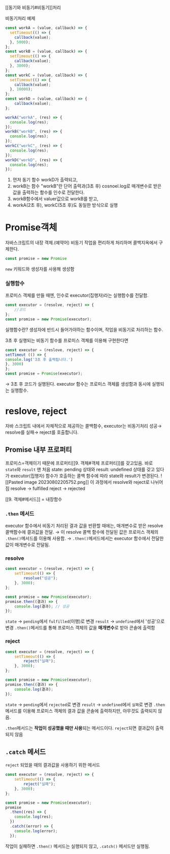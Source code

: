 [[동기와 비동기#비동기]]처리

비동기처리 예제
``` javascript
const workA = (value, callback) => {
  setTimeout(() => {
    callback(value);
  }, 5000);
};
const workB = (value, callback) => {
  setTimeout(() => {
    callback(value);
  }, 3000);
};
const workC = (value, callback) => {
  setTimeout(() => {
    callback(value);
  }, 10000);
};
const workD = (value, callback) => {
    callback(value);
};

workA("workA", (res) => {
  console.log(res);
});
workB("workB", (res) => {
  console.log(res);
});
workC("workC", (res) => {
  console.log(res);
});
workD("workD", (res) => {
  console.log(res);
});
```
1. 먼저 동기 함수 workD가 출력되고, 
2.  workB는 함수 "workB"란 단어 출력과(3초 후) cosnoel.log로 매개변수로 받은 값을 출력하는 함수를 인수로 전달한다.
3. workB함수에서 valuer값으로 workB를 받고,
4. workA(2초 후), workC(5초 후)도 동일한 방식으로 실행


# Promise객체
자바스크립트의 내장 객체.(예약어)
비동기 작업을 편리하게 처리하며 콜백지옥에서 구제한다.

```javascript
const promise = new Promise
```
`new` 키워드와 생성자를 사용해 생성함


### 실행함수
프로미스 객체를 만들 때엔, 인수로 executor(집행자)라는 실행함수를 전달함.
```javascript
const executor = (resolve, reject) => {
    //코드
};
const promise = new Promise(executor);
```
실행함수란? 생성자에 반드시 들어가야하는 함수이며, 작업을 비동기로 처리하는 함수.

3초 후 실행되는 비동기 함수를 프로미스 객체를 이용해 구현한다면
```javascript
const executor = (reslove, reject) => {
setTimeut (() => {
console.log('3초 후 출력됩니다.')
}, 3000)
};
const promise = Promise(executor);
```
→ 3초 후 코드가 실행된다. 
executor 함수는 프로미스 객체를 생성함과 동시에 실행되는 실행함수.


# reslove, reject
자바 스크립트 내에서 자체적으로 제공하는 콜백함수, 
executor는 비동기처리
성공→ resolve를
실패→ reject를 호출합니다.


## Promise 내부 프로퍼티
프로미스=객체이기 때문에 프로퍼티[[9. 객체#객체 프로퍼티]]를 갖고있음.
바로 `state`와 `result`
맨 처음 state: pending 상태와 result: undefined 상태를 갖고 있다가 executor(집행자) 함수가 호출하는 콜백 함수에 따라 state와 result가 변경된다.
![[Pasted image 20230802205752.png]]
이 과정에서 resolve와 reject로 나뉘어짐
resolve → fulfilled
reject → rejected


[[9. 객체#메서드]] = 내장함수
###  `.then` 메서드
executor 함수에서 비동기 처리된 결과 값을 반환할 때에는, 매개변수로 받은 resolve 콜백함수에 결과값을 전달.
→ 이 resolve 콜백 함수에 전달된 값은 프로미스 객체의 `.then()`메서드를 이용해 사용함.
→ `.then()`메서드에서는 executor 함수에서 전달한 값이 매개변수로 전달됨.

### resolve
```javascript
const executor = (resolve, reject) => {
    setTimeout(() => {
        resolve("성공");
    }, 3000);
};

const promise = new Promise(executor);
promise.then((결과) => {
    console.log(결과); // 성공
});
```
`state` → `pending`에서 `fulfilled`(이행)로 변경
`result` → `undefined`에서 '성공'으로 변경
`.then()`메서드를 통해 프로미스 객체의 값을 **매개변수**로 받아 콘솔에 출력함

### reject
```javascript
const executor = (resolve, reject) => {
    setTimeout(() => {
        reject("실패");
    }, 3000);
};

const promise = new Promise(executor);
promise.then((결과) => {
    console.log(결과); 
});
```
`state` → `pending`에서 `rejected`로 변경
`result` → `undefined`에서 `실패`로 변경
`.then` 메서드를 이용해 프로미스 객체의 결과 값을 콘솔에 출력하지만, 아무것도 출력되지 않음.

`.then`메서드는 **작업이 성공했을 때만 사용**되는 메서드이다.
`reject`되면 결과값이 출력되지 않음 


## `.catch` 메서드
`reject` 되었을 때의 결과값을 사용하기 위한 메서드
```javascript
const executor = (resolve, reject) => {
    setTimeout(() => {
        reject("실패");
    }, 3000);
};

const promise = new Promise(executor);
promise
  .then((res) => {
    console.log(res);
  })
  .catch((error) => {
    console.log(error);
  });
```
작업이 실패하면 `.then()` 메서드는 실행되지 않고, 
`.catch()` 메서드만 실행됨.